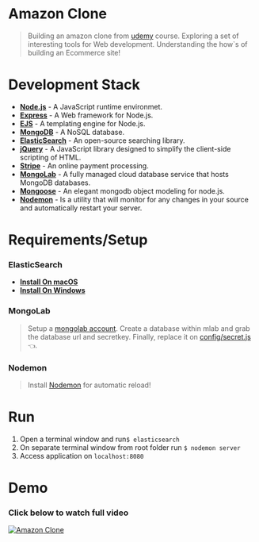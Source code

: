 # Amazon Clone
>Building an amazon clone from <a href="https://goo.gl/eA8opi" target="_blank">udemy</a> course. Exploring a set of interesting tools for Web development. Understanding the how`s of building an Ecommerce site!

# Development Stack
* <strong><a href="https://nodejs.org/en/" target="_blank">Node.js</a></strong> - A JavaScript runtime environmet.
* <strong><a href="https://expressjs.com/" target="_blank">Express</a></strong> - A Web framework for Node.js.
* <strong><a href="http://ejs.co/" target="_blank">EJS</a></strong> - A templating engine for Node.js.
* <strong><a href="https://www.mongodb.com/" target="_blank">MongoDB</a></strong> - A NoSQL database.
* <strong><a href="https://www.elastic.co/" target="_blank">ElasticSearch</a></strong> - An open-source searching library.
* <strong><a href="https://jquery.com/" target="_blank">jQuery</a></strong> - A JavaScript library designed to simplify the client-side scripting of HTML.
* <strong><a href="https://stripe.com/" target="_blank">Stripe</a></strong> - An online payment processing.
* <strong><a href="https://mlab.com" target="_blank">MongoLab</a></strong> - A fully managed cloud database service that hosts MongoDB databases.
* <strong><a href="http://mongoosejs.com/" target="_blank">Mongoose</a></strong> - An elegant mongodb object modeling for node.js.
* <strong><a href="https://nodemon.io/" target="_blank">Nodemon</a></strong> - Is a utility that will monitor for any changes in your source and automatically restart your server.

# Requirements/Setup
### ElasticSearch
* <strong><a href="https://chartio.com/resources/tutorials/how-to-install-elasticsearch-on-mac-os-x/" target="_blank">Install On macOS</a></strong>
* <strong><a href="https://www.elastic.co/guide/en/elasticsearch/reference/current/windows.html" target="_blank">Install On Windows</a></strong>
### MongoLab
>Setup a <a href="https://mlab.com/" target="_blank">mongolab account</a>. Create a database within mlab and grab the database url and secretkey. Finally, replace it on <a href="https://github.com/jeury301/amazon-clone/blob/master/config/secret.js" target="_blank">config/secret.js</a> ```👈```.
### Nodemon
>Install <a href="https://nodemon.io/" target="_blank">Nodemon</a> for automatic reload!
# Run
1. Open a terminal window and run```$ elasticsearch```
2. On separate terminal window from root folder run ```$ nodemon server```
3. Access application on ```localhost:8080```

# Demo
### Click below to watch full video

[![Amazon Clone](https://media.giphy.com/media/5hocdHOEJRgDXsTkrj/giphy.gif)](https://www.youtube.com/watch?v=TTtvJssaFgA)
